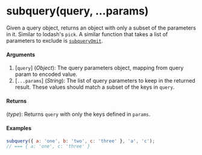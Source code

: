 # subquery(query, ...params)

Given a query object, returns an object with only a subset of the parameters in it. Similar to lodash's `pick`. A similar function that takes a list of parameters to exclude is [`subqueryOmit`](subqueryOmit.md).

#### Arguments

1. [`query`] (*Object*): The query parameters object, mapping from query param to encoded value.
1. [`...params`] (*String*): The list of query parameters to keep in the returned result. These values should match a subset of the keys in `query`.

#### Returns

(*type*): Returns `query` with only the keys defined in `params`.

#### Examples

```js
subquery({ a: 'one', b: 'two', c: 'three' }, 'a', 'c');
// === { a: 'one', c: 'three' }
```
